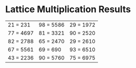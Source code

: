 # Lattice Multiplication Results

|   |   |   |
|---|---|---|
| 21 = 231 | 98 = 5586 | 29 = 1972 |
| 77 = 4697 | 81 = 3321 | 90 = 2520 |
| 82 = 2788 | 65 = 2470 | 29 = 2610 |
| 67 = 5561 | 69 = 690 | 93 = 6510 |
| 43 = 2236 | 90 = 5760 | 75 = 6975 |
